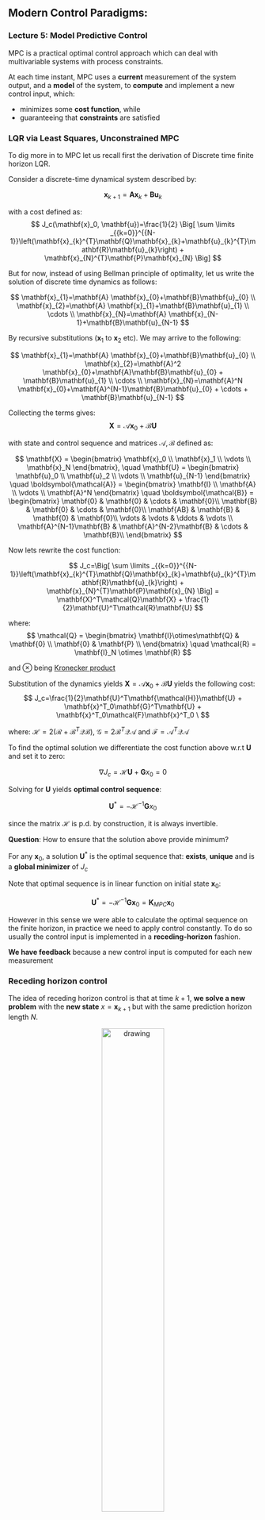 ## **Modern Control Paradigms:**
### **Lecture 5: Model Predictive Control**

MPC is a practical optimal control approach which can deal with
multivariable systems with process constraints.

At each time instant, MPC uses a **current** measurement of the system output, and a **model** of the system, to **compute** and implement a new control input, which:
* minimizes some **cost function**, while
* guaranteeing that **constraints** are satisfied

### **LQR via Least Squares, Unconstrained MPC**



To dig more in to MPC let us recall first the derivation of Discrete time finite horizon LQR. 

Consider a discrete-time dynamical system described by:

$$
\mathbf{x}_{k+1}=\mathbf{A} \mathbf{x}_{k}+\mathbf{B} \mathbf{u}_{k}
$$



with a cost defined as:
$$
J_c(\mathbf{x}_0, \mathbf{u})=\frac{1}{2} \Big[ \sum \limits _{{k=0}}^{{N-1}}\left(\mathbf{x}_{k}^{T}\mathbf{Q}\mathbf{x}_{k}+\mathbf{u}_{k}^{T}\mathbf{R}\mathbf{u}_{k}\right) + \mathbf{x}_{N}^{T}\mathbf{P}\mathbf{x}_{N} \Big]
$$


But for now, instead of using Bellman principle of optimality, let us write the solution of discrete time dynamics as follows:


$$
\mathbf{x}_{1}=\mathbf{A} \mathbf{x}_{0}+\mathbf{B}\mathbf{u}_{0} \\
\mathbf{x}_{2}=\mathbf{A} \mathbf{x}_{1}+\mathbf{B}\mathbf{u}_{1} 
\\
\cdots
\\
\mathbf{x}_{N}=\mathbf{A} \mathbf{x}_{N-1}+\mathbf{B}\mathbf{u}_{N-1} 
$$

By recursive substitutions ($\mathbf{x}_1$ to $\mathbf{x}_2$ etc). We may arrive to the following:

$$
\mathbf{x}_{1}=\mathbf{A} \mathbf{x}_{0}+\mathbf{B}\mathbf{u}_{0} \\
\mathbf{x}_{2}=\mathbf{A}^2 \mathbf{x}_{0}+\mathbf{A}\mathbf{B}\mathbf{u}_{0} + \mathbf{B}\mathbf{u}_{1} 
\\
\cdots
\\
\mathbf{x}_{N}=\mathbf{A}^N \mathbf{x}_{0}+\mathbf{A}^{N-1}\mathbf{B}\mathbf{u}_{0} + \cdots + \mathbf{B}\mathbf{u}_{N-1} 
$$

Collecting the terms gives:
$$
\mathbf{X} = \boldsymbol{\mathcal{A}}\mathbf{x}_0 + \boldsymbol{\mathcal{B}}\mathbf{U}
$$

with state and control sequence and matrices $\mathcal{A}, \mathcal{B}$ defined as:


$$
  \mathbf{X} = 
  \begin{bmatrix}
  \mathbf{x}_0 \\ 
  \mathbf{x}_1 \\
  \vdots \\ 
  \mathbf{x}_N
  \end{bmatrix}, 
  \quad
  \mathbf{U} = 
  \begin{bmatrix}
  \mathbf{u}_0 \\ 
  \mathbf{u}_2 \\
  \vdots \\ 
  \mathbf{u}_{N-1}
  \end{bmatrix}
  \quad
   \boldsymbol{\mathcal{A}} = 
  \begin{bmatrix}
  \mathbf{I} \\ 
  \mathbf{A} \\
  \vdots \\ 
  \mathbf{A}^N
  \end{bmatrix}
  \quad
  \boldsymbol{\mathcal{B}} = 
  \begin{bmatrix}
  \mathbf{0} & \mathbf{0} & \cdots & \mathbf{0}\\ 
  \mathbf{B} & \mathbf{0} & \cdots & \mathbf{0}\\ 
  \mathbf{AB} & \mathbf{B} & \mathbf{0} & \mathbf{0}\\ 
  \vdots & \vdots & \ddots & \vdots \\ 
  \mathbf{A}^{N-1}\mathbf{B} & \mathbf{A}^{N-2}\mathbf{B} & \cdots & \mathbf{B}\\ 
  \end{bmatrix}  
$$

Now lets rewrite the cost function:

$$
J_c=\Big[ \sum \limits _{{k=0}}^{{N-1}}\left(\mathbf{x}_{k}^{T}\mathbf{Q}\mathbf{x}_{k}+\mathbf{u}_{k}^{T}\mathbf{R}\mathbf{u}_{k}\right) + \mathbf{x}_{N}^{T}\mathbf{P}\mathbf{x}_{N} \Big] = 
\mathbf{X}^T\mathcal{Q}\mathbf{X} + \frac{1}{2}\mathbf{U}^T\mathcal{R}\mathbf{U}
$$


where:
$$
\mathcal{Q} = 
\begin{bmatrix}
\mathbf{I}\otimes\mathbf{Q} & \mathbf{0} \\
\mathbf{0} & \mathbf{P} \\
\end{bmatrix}
\quad
\mathcal{R} = \mathbf{I}_N \otimes \mathbf{R}
$$

and $\otimes$ being [Kronecker product](https://en.wikipedia.org/wiki/Kronecker_product)

Substitution of the dynamics yields $\mathbf{X} = \boldsymbol{\mathcal{A}}\mathbf{x}_0 + \boldsymbol{\mathcal{B}}\mathbf{U}$ yields the following cost:
$$
J_c=\frac{1}{2}\mathbf{U}^T\mathbf{\mathcal{H}}\mathbf{U} + \mathbf{x}^T_0\mathbf{G}^T\mathbf{U} + \mathbf{x}^T_0\mathcal{F}\mathbf{x}^T_0 \
$$

where: $\mathcal{H} = 2(\mathcal{R} + \mathcal{B}^T\mathcal{Q}\mathcal{B})$, $\mathcal{G} = 2\mathcal{B}^T\mathcal{Q}\mathcal{A}$ and $\mathcal{F} = \mathcal{A}^T\mathcal{Q}\mathcal{A}$

To find the optimal solution we differentiate the cost function above w.r.t $\mathbf{U}$ and set it to zero:

$$
\nabla J_c = \mathcal{H}\mathbf{U} + \mathbf{G}x_0  = 0 
$$

Solving for $\mathbf{U}$ yields **optimal control sequence**:

$$
\mathbf{U}^{*} = -\mathcal{H}^{-1}\mathbf{G}x_0
$$

since the matrix $\mathcal{H}$ is p.d. by construction, it is always invertible.

**Question**: How to ensure that the solution above provide minimum?

For any $\mathbf{x}_0$, a solution $\mathbf{U}^{*}$ is the optimal sequence that: **exists**, **unique** and is a **global minimizer** of $J_c$

Note that optimal sequence is in linear function on initial state $\mathbf{x}_0$:

$$
\mathbf{U}^{*} = -\mathcal{H}^{-1}\mathbf{G}\mathbf{x}_0 = \mathbf{K}_{MPC}\mathbf{x}_0
$$


However in this sense we were able to calculate the optimal sequence on the finite horizon, in practice we need to apply control constantly. To do so usually the control input is implemented in a **receding-horizon** fashion. 

**We have feedback** because a new control input is computed for each new measurement

### **Receding horizon control**

The idea of receding horizon control is that at time $k + 1$, **we solve a new problem** with the **new state** $x = \mathbf{x}_{k+1}$ but with the same prediction horizon length $N$.


<p align="center">
<img src="https://drive.google.com/uc?id=10rzROnJsqOJhQ93ovGQvjrfg-bb5uEG2" alt="drawing" width="50%" style="margin:auto"/>
</p>

The above cost function and optimal sequence apply to each time step $k$, then at each time instant $k$, a predictive controller uses 

* Measurement/estimate of the current state $\mathbf{x}_0 = \mathbf{x}_k$ and
* Model of the system $\mathbf{x}_{k+1}= \mathbf{A}\mathbf{x}_k + \mathbf{B}\mathbf{u}_k$ to predict future states
* Computes a **finite sequence of optimal control** inputs $\mathbf{U}^*$ that minimizes the cost $J_c$
* Implements only the **first input** in the optimal sequence: $\mathbf{u}_k = \mathbf{U}_0^*$

Then we shift to the next time instant $k+1$. When the optimal control sequence is implemented like this, it is called receding or moving horizon control (RHC).


It is worth noting that the resulting control is indeed feedback since it can be written as:

$$
\mathbf{u}_k = \mathbf{U}_0^* = [\mathbf{I},\mathbf{0},\cdots, \mathbf{0}]\mathbf{U}^* = \mathbf{K}_{MPC}\mathbf{x}_k
$$

This repeated solution of the finite horizon problem "approximates" the infinite horizon problem

### **Connection of RH MPC to LQR**

As one can note the derivation of MPC is based on the very same cost and ideas of that we have in LQR, so there is shold be strong connection between them. 



Indeed the solution to the infinite-horizon LQR problem is:

$$
\mathbf{u}_k = \mathbf{K}_{LQR} \mathbf{x}_k
$$
where
$$
\mathbf{K} = (\mathbf{R} + \mathbf{B}^T \mathbf{P} \mathbf{B})^{-1}\mathbf{B}^T\mathbf{P}\mathbf{A}\mathbf{x}_k
$$



and $P$ is the solution to the Algebraic Riccati Equation (ARE)

$$
\mathbf{P} = \mathbf{Q} + \mathbf{A}^T(\mathbf{P} - \mathbf{P}\mathbf{B}(\mathbf{R} + \mathbf{B}^T\mathbf{P}\mathbf{B})^{-1}\mathbf{B}^T\mathbf{P})\mathbf{A}
$$

And if the terminal weight P in the finite- horizon cost function $J_c$ is the solution to above ARE, then:

$$
\mathbf{K}_{MPC} = \mathbf{K}_{LQR}
$$


This is an important precursor in solving the problem of **infinite-horizon LQR with constraints**!

### **Incorporating Constraints**

In practice, it is nearly always desirable to constrain system variables (e.g.,
system state/output) because of various reasons:
* **Physical limitations**, e.g. reservoir volume limits
* **Safety considerations**, e.g. critical temperatures
* **Performance specifications**, e.g. limit overshoot



<p align="center">
<img src="images/schemes/mpc_overshoot_cons.png" alt="drawing" width="40%" style="margin:auto"/>
</p>



The real power of MPC is in the ability to find the optimal sequence in the presence of constraints!
Indeed let us rewrite the optimization problem above as:

$$
\begin{aligned}
&{\underset {\mathbf{U}_k }{\operatorname {minimize} }}&&
\frac{1}{2}\mathbf{U}_k^T\mathbf{\mathcal{H}}\mathbf{U}_k + \mathbf{x}^T_k\mathbf{G}^T\mathbf{U}_k + d \
\\& \operatorname {subject\ to} && \mathbf{M} \mathbf{U}_k \leq \mathbf{m} 
\\&&& \mathbf{D} \mathbf{U}_k = \mathbf{c} 
% \\&&&\mathbf{K}_p \tilde{\mathbf{r}}^e + \mathbf{K}_d \dot{\tilde{\mathbf{r}}}^e +\mathbf{F}_d = \boldsymbol{\mathcal{J}}_d^T (\mathbf{u} - \boldsymbol{\tau}_d)
\end{aligned}
$$


If the cost is quadratic and constraints are linear in in $\mathbf{U}$, the problem above is written as quadratic program! 


There are a lot of different solvers that can deal with QP problems. Among many others I suggest to use use [osqp](https://osqp.org/docs/solver/index.html), [ecos](https://github.com/embotech/ecos).

### **Stabilized Predictions MPC**

Standard MPC makes open-loop predictions of the plant output, though the implementation of the control law in the receding horizon fashion provides some implicit feedback.

If the plant is unstable, problems may arise because of this open-loop nature of predictions:
* Numerical problems arising from large values of prediction matrices
* Amplification of model inaccuracies and disturbance effects

An effective way out is to ‘stabilize’ the predictions through a re-parametrization of the plant’s input signal.

Suppose that the default ‘do nothing’ policy is to apply the following linear state-feedback control.

$$
\mathbf{u}_k = -\mathbf{K}\mathbf{x}_k 
$$

Here, we assume that the feedback gain $\mathbf{K}$ is stabilizing (i.e., the eigenvalues of $\mathbf{A} - \mathbf{B}\mathbf{K}$ lie inside the unit circle).

The default do-nothing predictions can be computed as follows:

$$
\mathbf{x}_{1}=\mathbf{A}_c \mathbf{x}_{0} \\
\mathbf{x}_{2}= \mathbf{A}^2_c \mathbf{x}_{0}\\ 
\cdots
\\
\mathbf{x}_{N}=\mathbf{A}_c^N \mathbf{x}_{0} \\ 
$$

where $\mathbf{A}_c = \mathbf{A} - \mathbf{B}\mathbf{K}$ 

Now we can use optimization over a horizon $N$ to modify these baseline ‘do-nothing’ predictions with the following objectives:
* Minimize the cost function
* Ensure that all constraints are satisfied

Let us consider the modified control input predictions in the form:
$$
\mathbf{u}_k = -\mathbf{K}\mathbf{x}_k + \mathbf{c}_k
$$

where $\mathbf{c}_k$ are chosen by the optimizer.

Using the same derivation that we have use for the standart MPC, we arrive to following prediction model:



With: 
$$
  \boldsymbol{\mathcal{A}} = 
  \begin{bmatrix}
  \mathbf{I} \\ 
  \mathbf{A}_c \\
  \vdots \\ 
  \mathbf{A}_c^N
  \end{bmatrix}
  \quad
  \boldsymbol{\mathcal{B}} = 
  \begin{bmatrix}
  \mathbf{0} & \mathbf{0} & \cdots & \mathbf{0}\\ 
  \mathbf{B} & \mathbf{0} & \cdots & \mathbf{0}\\ 
  \mathbf{A}_c\mathbf{B} & \mathbf{B} & \mathbf{0} & \mathbf{0}\\ 
  \vdots & \vdots & \ddots & \vdots \\ 
  \mathbf{A}_c^{N-1}\mathbf{B} & \mathbf{A}_c^{N-2}\mathbf{B} & \cdots & \mathbf{B}\\ 
  \end{bmatrix}  
  \quad
  \mathbf{c} = 
  \begin{bmatrix}
  \mathbf{c}_0 \\ 
  \mathbf{c}_2 \\
  \vdots \\ 
  \mathbf{c}_{N-1}
  \end{bmatrix}
$$



So the regular MPC now can be applied to get the optimal control sequance $\mathbf{c}^*$, and controller is then become:
$$
\mathbf{u}^*_k = -\mathbf{K}\mathbf{x}_k + \mathbf{c}_0^*
$$




Note that instead of high powers of $\mathbf{A}$ in the standard MPC formulation, we have high powers of $\mathbf{A}_c = \mathbf{A} - \mathbf{B}\mathbf{K}$ .
This is crucial since we choose $\mathbf{K}$ such that $\mathbf{A}_c$ is stable and hence $\mathbf{A}^k_c \rightarrow 0$ as $k \rightarrow \infty$. 

**It eliminates both numerical problems and amplification of errors**.

In principle, we can use any stabilizing feedback, obtained, say, using pole-placement methods. However, in the case of predictive control with a quadratic cost function, it is natural to obtain $\mathbf{K}$ by solving the infinite horizon LQR with the same weight matrices as in the MPC problem.

### **Output Based Feedback**
Another notable property of the MPC is that we may modify the cost function in order to perform the output stabilization/tracking with just  a little change of the algorithm.
To do so let us introduce the output:

$$
\mathbf{y}_k = \mathbf{C}_k \mathbf{x}_k
$$
Then we may modify the cost to be:

$$
J_c= 
\mathbf{Y}^T\mathcal{Q}_{y}\mathbf{Y} + \frac{1}{2}\mathbf{U}^T\mathcal{R}\mathbf{U}
$$

which is identical to the standart LQR cost above if one choose $\mathbf{Q}_y = \mathbf{C}^T\mathbf{Q}\mathbf{C}$. 



However, the control still will use the knowledge of the $\mathbf{x}_0$ to predict the states. An obvious way to deal with it is to introduce the state observer. 


### **Simultaneous State/Control Optimization**

Up to before we have analytically derived the solution of discrete dynamics as function of our parametrization. However a careful investigation in fact shows that the state predictions $\mathbf{x}_k$  are itself linear to the control $\mathbf{u}_k$. Thus we may incorporate them in to the QP constraints directly.


 instead of solving descrite dynamics directly we can relly on power of optimization to solve following problem:

Recall that the finite horizon cost is given by:

$$
J_c = \mathbf{X}^T\mathcal{Q}\mathbf{X} + \frac{1}{2}\mathbf{U}^T\mathcal{R}\mathbf{U}
$$



Thus taking in to account linear dynamics one can write the MPC problem as  following quadratic programm:



$$
\begin{aligned}
&{\underset {\mathbf{U}_k, \mathbf{X}_k }{\operatorname {minimize} }}&&
\mathbf{X}_k^T\mathcal{Q}\mathbf{X}_k + \frac{1}{2}\mathbf{U}_k^T\mathcal{R}\mathbf{U}_k \
\\& \operatorname {subject\ to} && \mathbf{X}_k = \mathbf{Z}\mathcal{A}\mathbf{X}_{k} + \mathbf{Z}\mathcal{B}\mathbf{U}_{k} 
\\&&& \mathbf{M}_u \mathbf{U}_k \leq \mathbf{m}_u
\\&&& \mathbf{D}_u \mathbf{U}_k = \mathbf{c}_u
\\&&& \mathbf{M}_x \mathbf{X}_k \leq \mathbf{m}_x
\\&&& \mathbf{D}_x \mathbf{X}_k = \mathbf{c}_x
% \\&&&\mathbf{K}_p \tilde{\mathbf{r}}^e + \mathbf{K}_d \dot{\tilde{\mathbf{r}}}^e +\mathbf{F}_d = \boldsymbol{\mathcal{J}}_d^T (\mathbf{u} - \boldsymbol{\tau}_d)
\end{aligned}
$$


Where $\mathbf{Z}$ the block-downshift operator, i.e., a matrix with identity matrices along it's first block sub-diagonal and zeros elsewhere, and $\mathcal{A}, \mathcal{B}$:

$$
\mathcal{A} = 
\begin{bmatrix}
\mathbf{I}_{N-1}\otimes\mathbf{A} & \mathbf{0} \\
\mathbf{0} & \mathbf{0} \\
\end{bmatrix}
\quad
\mathcal{B} = 
\begin{bmatrix}
\mathbf{I}_{N-1}\otimes\mathbf{B} & \mathbf{0} \\
\mathbf{0} & \mathbf{0} \\
\end{bmatrix}
$$


The notable drawback of this approach is that we increase the number of decision variables and coinstraints in our optimization. However, the problem on other hand become sparse, and some solvers are in fact may smartly exploit these sparsity patterns in order to find solution in the very same time as it for the 'classical MPC'. 

### **LTV Variants of MPC**

The yet anothe power of MPC approach is in the ability to tackle LTV dynamics with no  serious changes in the algorithm. 

For instance for the joint state/control optimization one may just redifine the $\mathcal{A},\mathcal{B}$:
$$
\mathcal{A}_k = \text{blockdiag}\{A_{k},A_{k+1},\cdots,A_{k+N-1},\mathbf{0}\}, \quad \mathcal{B}_k = \text{blockdiag}\{B_{k},B_{k+1},\cdots,B_{k+N-1},\mathbf{0}\}
$$

In similar fashion one may always let constraints $\mathbf{M}_{(\cdot)},\mathbf{m}_{(\cdot)}, \mathbf{D}_{(\cdot)}, \mathbf{c}_{(\cdot)}$ and cost $\mathbf{Q},\mathbf{R}$ to be time variant. 

This yields a  pretty general formulation for constrained LTV problem, that can be used to approximate solution for the for optimal nonlinear tracking, if we let $\mathbf{A}_k, \mathbf{B}_k$ to represent the linearization of nonlinear dynamics along the predefined trajectory.

### **Explicit MPC**

The optimal solution of the constrained MPC problem is often on a subset of constraints (called the set of active constraints).

<p align="center">
<img src="images/schemes/cons_set.png" alt="drawing" width="60%" style="margin:auto"/>
</p>




Explicit MPC takes this approach to meet the above constraints and compute solution not in receding horizon but **offline**.



Thus it may be the case that we can somehow partition the state space, knowing constraints on controls and states in advance. 

<p align="center">
<img src="images/schemes/empc_partition.png" alt="drawing" width="40%" style="margin:auto"/>
</p>



 The derivation of explicit MPC is highly rely on multiparametric quadratic programming that is used to pre-solve the QP off-line therefore converting the MPC law into a continuous and piecewise-affine function of the parameter vector. The detailed derivation it is out of scope of this lecture, in order to get some infights please follow the [works of Alberto Bemporad](http://cse.lab.imtlucca.it/~bemporad/publications/papers/encyclopedia_explicit_MPC.pdf), who is leading researcher in this field. 


### **CVXPY to facilitate control design** 

As we have stated above, there are a lot of solvers to deal with QP problems. However the problem definition itself may become a little tideous. Fortunately nowadays there are a lot of toolboxes dedicated to formulation of the optimization problems in natural way, as you would do with pen and paper. One of thess is [`cvxpy`](https://www.cvxpy.org/). 

Note that cvxpy is not the solver itself, but set of tools that will build the problem for you and provide the interface to the solvers. You may even do the c-code generation with some additional routines like [`cvxpygen`](https://github.com/cvxgrp/cvxpygen), resulting in self contained MPC that can be deployed even on embedded systems.


```python
# The CVXPY example of parametric QP problem

import cvxpy as cp

# define dimensions
H, n, m = 10, 6, 3

# define variables
U = cp.Variable((m, H), name='U')
X = cp.Variable((n, H+1), name='X')

# define parameters
Psqrt = cp.Parameter((n, n), name='Psqrt')
Qsqrt = cp.Parameter((n, n), name='Qsqrt')
Rsqrt = cp.Parameter((m, m), name='Rsqrt')
A = cp.Parameter((n, n), name='A')
B = cp.Parameter((n, m), name='B')
x_init = cp.Parameter(n, name='x_init')

# define objective
objective = cp.Minimize(cp.sum_squares(Psqrt@X[:,H-1]) + 
                        cp.sum_squares(Qsqrt@X[:,:H]) + 
                        cp.sum_squares(Rsqrt@U))

# define constraints
```


```python
constraints = [X[:,1:] == A@X[:,:H]+B@U,
               cp.abs(U) <= 1,
               X[:,0] == x_init]
```


```python
# define problem
problem = cp.Problem(objective, constraints)
```

**Example:**

Kindly follow the following [colab to checkout the MPC implemented for the cart pole system](https://colab.research.google.com/drive/1lxto-BktBLRuiLL_6SphZf4uZGAI-X-H#scrollTo=AvsRyG8ZIOMs).

### **Pros and Cons of MPC**

**Pros**
* Is based on **very intuitive concepts** and allows easy tuning.
* Can be used to control most processes, from **simple to complex** ones with long delay times, unstable modes etc.
* **Multivariable** case can be easily dealt with.
* Handling of **constraints** is conceptually simple.
* Can naturally compensate for **measurable disturbances**.
* Resulting controller is an **easy-to-implement** control law.
* Is useful when future references (robotics, batch processes etc.) are known.



**Cons**
* Derivation of control law is relatively more complex.
* Online **computation complexit**y may be significant.
* A **model of the system dynamics** must be available.

### **Where to go next**

There is various extensions and applications of MPC, I highly suggest you to go over:
* LP formulations
* Stability and Feasibility
* Explicit MPC
* Moving Horizon Estimation 
* System Level Synthesis
